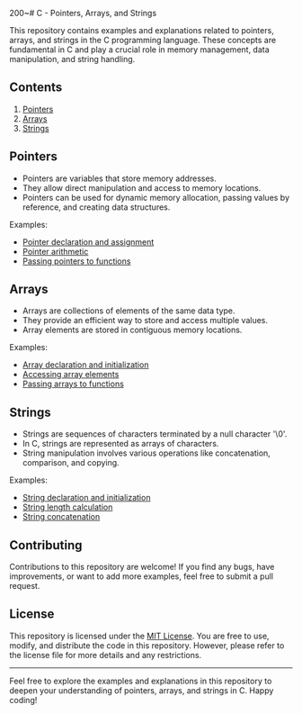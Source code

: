200~# C - Pointers, Arrays, and Strings

This repository contains examples and explanations related to pointers, arrays, and strings in the C programming language. These concepts are fundamental in C and play a crucial role in memory management, data manipulation, and string handling.

## Contents

1. [Pointers](#pointers)
2. [Arrays](#arrays)
3. [Strings](#strings)

## Pointers

- Pointers are variables that store memory addresses.
- They allow direct manipulation and access to memory locations.
- Pointers can be used for dynamic memory allocation, passing values by reference, and creating data structures.

Examples:
- [Pointer declaration and assignment](./pointers/pointer_declaration.c)
- [Pointer arithmetic](./pointers/pointer_arithmetic.c)
- [Passing pointers to functions](./pointers/passing_pointers_to_functions.c)

## Arrays

- Arrays are collections of elements of the same data type.
- They provide an efficient way to store and access multiple values.
- Array elements are stored in contiguous memory locations.

Examples:
- [Array declaration and initialization](./arrays/array_declaration.c)
- [Accessing array elements](./arrays/accessing_array_elements.c)
- [Passing arrays to functions](./arrays/passing_arrays_to_functions.c)

## Strings

- Strings are sequences of characters terminated by a null character '\0'.
- In C, strings are represented as arrays of characters.
- String manipulation involves various operations like concatenation, comparison, and copying.

Examples:
- [String declaration and initialization](./strings/string_declaration.c)
- [String length calculation](./strings/string_length.c)
- [String concatenation](./strings/string_concatenation.c)

## Contributing

Contributions to this repository are welcome! If you find any bugs, have improvements, or want to add more examples, feel free to submit a pull request.

## License

This repository is licensed under the [MIT License](./LICENSE). You are free to use, modify, and distribute the code in this repository. However, please refer to the license file for more details and any restrictions.

---

Feel free to explore the examples and explanations in this repository to deepen your understanding of pointers, arrays, and strings in C. Happy coding!
